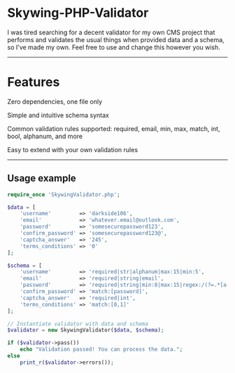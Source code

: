 # Skywing-PHP-Validator

I was tired searching for a decent validator for my own CMS project that performs and validates the usual things when provided data and a schema, so I've made my own. Feel free to use and change this however you wish.

---
# Features

Zero dependencies, one file only

Simple and intuitive schema syntax

Common validation rules supported: required, email, min, max, match, int, bool, alphanum, and more

Easy to extend with your own validation rules

---
## Usage example

```php
require_once 'SkywingValidator.php';

$data = [
    'username'         => 'darkside106',
    'email'            => 'whatever.email@outlook.com',
    'password'         => 'somesecurepassword123',
    'confirm_password' => 'somesecurepassword123@',
    'captcha_answer'   => '245',
    'terms_conditions' => '0'
];

$schema = [
    'username'         => 'required|str|alphanum|max:15|min:5',
    'email'            => 'required|string|email',
    'password'         => 'required|string|min:8|max:15|regex:/(?=.*[a-z])(?=.*[A-Z])(?=.*\d)(?=.*[@$!%*?&\-_])/',
    'confirm_password' => 'match:[password]',
    'captcha_answer'   => 'required|int',
    'terms_conditions' => 'match:[0,1]'
];

// Instantiate validator with data and schema
$validator = new SkywingValidator($data, $schema);

if ($validator->pass())
    echo "Validation passed! You can process the data.";
else 
    print_r($validator->errors());



